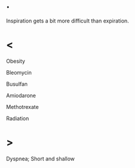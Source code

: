 # .

Inspiration gets a bit more difficult than expiration.

# <

Obesity

Bleomycin

Busulfan

Amiodarone

Methotrexate

Radiation

# >

Dyspnea; Short and shallow
